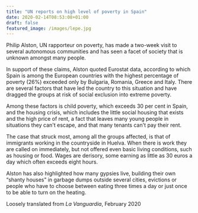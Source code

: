 ```yaml
---
title: "UN reports on high level of poverty in Spain"
date: 2020-02-14T08:53:08+01:00
draft: false
featured_image: /images/lepe.jpg
---
```


Philip Alston, UN rapporteur on poverty, has made a two-week visit to several autonomous communities and has seen a facet of society that is unknown amongst many people.

In support of these claims, Alston quoted Eurostat data, according to which Spain is among the European countries with the highest percentage of poverty (26%) exceeded only by Bulgaria, Romania, Greece and Italy.
There are several factors that have led the country to this situation and have dragged the groups at risk of social exclusion into extreme poverty.

Among these factors is child poverty, which exceeds 30 per cent in Spain, and the housing crisis, which includes the little social housing that exists and the high price of rent, a fact that leaves many young people in situations they can't escape, and that many tenants can't pay their rent.

The case that struck most, among all the groups affected, is that of immigrants working in the countryside in Huelva. When there is work they are called on immediately, but not offered even basic living conditions, such as housing or food. Wages are derisory, some earning as little as 30 euros a day which often exceeds eight hours.

Alston has also highlighted how many gypsies live, building their own “shanty houses” in garbage dumps outside several cities, evictions or people who have to choose between eating three times a day or just once to be able to turn on the heating.

Loosely translated from _La Vanguardia_, February 2020
